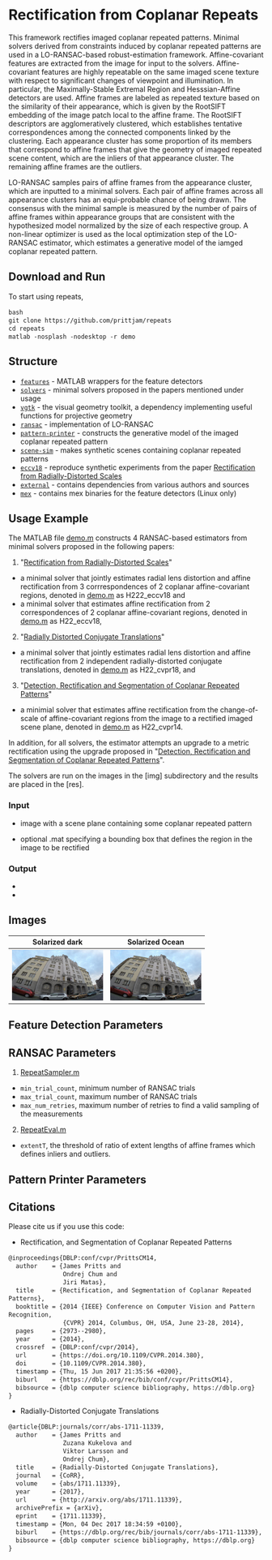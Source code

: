# Rectification from Coplanar Repeats
This framework rectifies imaged coplanar repeated patterns. Minimal solvers derived from constraints induced by coplanar repeated patterns are used in a LO-RANSAC-based robust-estimation framework. Affine-covariant features are extracted from the image for input to the solvers. Affine-covariant features are highly repeatable on the same imaged scene texture with respect to significant changes of viewpoint and illumination. In particular, the Maximally-Stable Extremal Region and Hesssian-Affine detectors are used. Affine frames are labeled as repeated texture based on the similarity of their appearance, which is given by the RootSIFT embedding of the image patch local to the affine frame. The RootSIFT descriptors are agglomeratively clustered, which establishes tentative correspondences among the connected components linked by the
clustering. Each appearance cluster has some proportion of its members that correspond to affine frames that give
the geometry of imaged repeated scene content, which are the inliers of that appearance cluster. The remaining affine
frames are the outliers.

LO-RANSAC samples pairs of affine frames from the appearance cluster, which are inputted to a minimal solvers. Each pair of affine frames across all appearance clusters has an equi-probable chance of being drawn.
The consensus with the minimal sample is measured by the number of pairs of affine frames within appearance groups
that are consistent with the hypothesized model normalized by the size of each respective group. A non-linear optimizer is used as the local optimization step of the LO-RANSAC estimator, which estimates a generative model of the iamged coplanar repeated pattern. 

## Download and Run 
To start using repeats, 
```
bash
git clone https://github.com/prittjam/repeats
cd repeats
matlab -nosplash -nodesktop -r demo
```

## Structure
- [`features`](tbd) - MATLAB wrappers for the feature detectors
- [`solvers`](tbd) - minimal solvers proposed in the papers mentioned under usage 
- [`vgtk`](tbd) - the visual geometry toolkit, a dependency implementing useful functions for projective geometry
- [`ransac`](tbd) - implementation of LO-RANSAC
- [`pattern-printer`](tbd) - constructs the generative model of the imaged coplanar repeated pattern
- [`scene-sim`](tbd) - makes synthetic scenes containing coplanar repeated patterns
- [`eccv18`](tbd) - reproduce synthetic experiments from the paper [Rectification from Radially-Distorted Scales](TBD)
- [`external`](tbd) - contains dependencies from various authors and sources
- [`mex`](tbd) - contains mex binaries for the feature detectors (Linux only)

## Usage Example
The MATLAB file [demo.m](TBD) constructs 4 RANSAC-based estimators from minimal solvers proposed in the following papers: 
1. "[Rectification from Radially-Distorted Scales](TBD)" 
  * a minimal solver that jointly estimates radial lens distortion and affine rectification from 3 corrrespondences of 2 coplanar affine-covariant regions, denoted in [demo.m](TBD) as H222_eccv18 and
  * a minimal solver that estimates affine rectification from 2 correspondences of 2 coplanar affine-covariant regions, denoted in [demo.m](TBD) as H22_eccv18,

2. "[Radially Distorted Conjugate Translations](https://arxiv.org/abs/1711.11339)"
  * a minimal solver that jointly estimates radial lens distortion and affine rectification from 2 independent radially-distorted conjugate translations, denoted in [demo.m](TBD) as H22_cvpr18, and

3. "[Detection, Rectification and Segmentation of Coplanar Repeated Patterns](http://cmp.felk.cvut.cz/~prittjam/doc/cvpr14.pdf)"
  * a minimial solver that estimates affine rectification from the change-of-scale of affine-covariant regions from the image to a rectified imaged scene plane, denoted in [demo.m](TBD) as H22_cvpr14.

In addition, for all solvers, the estimator attempts an upgrade to a metric rectification using the upgrade proposed in 
"[Detection, Rectification and Segmentation of Coplanar Repeated Patterns](http://cmp.felk.cvut.cz/~prittjam/doc/cvpr14.pdf)".

The solvers are run on the images in the [img] subdirectory and the results are placed in the [res]. 

### Input
* image with a scene plane containing some coplanar repeated pattern
+ optional .mat specifying a bounding box that defines the region in the image to be rectified

### Output 
*
*

## Images

Solarized dark             |  Solarized Ocean
:-------------------------:|:-------------------------:
<img src="imgs/pattern1b.jpg" alt="Drawing" height="100" width="180"/>  |  <img src="imgs/pattern1b.jpg" alt="Drawing" height="100" width="180"/>

## Feature Detection Parameters

## RANSAC Parameters
1. [RepeatSampler.m](TBD)
  * `min_trial_count`, minimum number of RANSAC trials
  * `max_trial_count`, maximum number of RANSAC trials
  * `max_num_retries`, maximum number of retries to find a valid sampling of the measurements
2. [RepeatEval.m](TBD)
  * `extentT`, the threshold of ratio of extent lengths of affine frames which defines inliers and outliers. 
 
## Pattern Printer Parameters



## Citations
Please cite us if you use this code:

* Rectification, and Segmentation of Coplanar Repeated Patterns
```
@inproceedings{DBLP:conf/cvpr/PrittsCM14,
  author    = {James Pritts and
               Ondrej Chum and
               Jiri Matas},
  title     = {Rectification, and Segmentation of Coplanar Repeated Patterns},
  booktitle = {2014 {IEEE} Conference on Computer Vision and Pattern Recognition,
               {CVPR} 2014, Columbus, OH, USA, June 23-28, 2014},
  pages     = {2973--2980},
  year      = {2014},
  crossref  = {DBLP:conf/cvpr/2014},
  url       = {https://doi.org/10.1109/CVPR.2014.380},
  doi       = {10.1109/CVPR.2014.380},
  timestamp = {Thu, 15 Jun 2017 21:35:56 +0200},
  biburl    = {https://dblp.org/rec/bib/conf/cvpr/PrittsCM14},
  bibsource = {dblp computer science bibliography, https://dblp.org}
}
```
* Radially-Distorted Conjugate Translations
```
@article{DBLP:journals/corr/abs-1711-11339,
  author    = {James Pritts and
               Zuzana Kukelova and
               Viktor Larsson and
               Ondrej Chum},
  title     = {Radially-Distorted Conjugate Translations},
  journal   = {CoRR},
  volume    = {abs/1711.11339},
  year      = {2017},
  url       = {http://arxiv.org/abs/1711.11339},
  archivePrefix = {arXiv},
  eprint    = {1711.11339},
  timestamp = {Mon, 04 Dec 2017 18:34:59 +0100},
  biburl    = {https://dblp.org/rec/bib/journals/corr/abs-1711-11339},
  bibsource = {dblp computer science bibliography, https://dblp.org}
}
```
